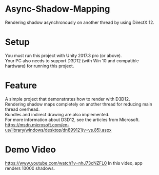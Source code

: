 # Async-Shadow-Mapping
Rendering shadow asynchronously on another thread by using DirectX 12.

# Setup
You must run this project with Unity 2017.3 pro (or above).
<br>
Your PC also needs to support D3D12 (with Win 10 and compatible hardware) for running this project.
<br>

# Feature
A simple project that demonstrates how to render with D3D12.
<br>
Rendering shadow maps completely on another thread for reducing main thread overhead.
<br>
Bundles and indirect drawing are also implemented.
<br>
For more information about D3D12, see the articles from Microsoft.
<br>
<a href>https://msdn.microsoft.com/en-us/library/windows/desktop/dn899121(v=vs.85).aspx</a>
<br>

# Demo Video
<a href>https://www.youtube.com/watch?v=nhJ73cNZFL0</a>
In this video, app renders 10000 shadows.
